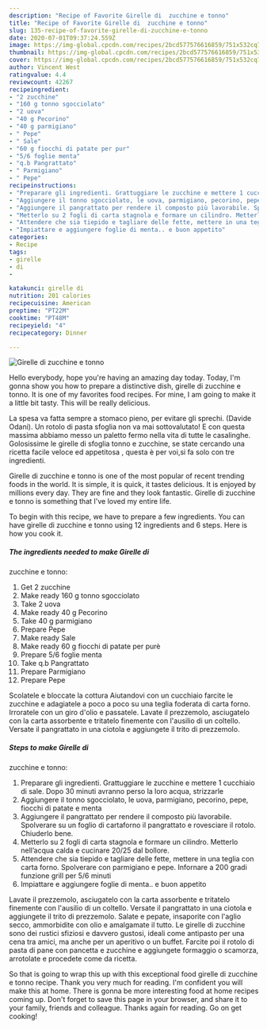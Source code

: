 ```yaml
---
description: "Recipe of Favorite Girelle di  zucchine e tonno"
title: "Recipe of Favorite Girelle di  zucchine e tonno"
slug: 135-recipe-of-favorite-girelle-di-zucchine-e-tonno
date: 2020-07-01T09:37:24.559Z
image: https://img-global.cpcdn.com/recipes/2bcd577576616859/751x532cq70/girelle-di-zucchine-e-tonno-recipe-main-photo.jpg
thumbnail: https://img-global.cpcdn.com/recipes/2bcd577576616859/751x532cq70/girelle-di-zucchine-e-tonno-recipe-main-photo.jpg
cover: https://img-global.cpcdn.com/recipes/2bcd577576616859/751x532cq70/girelle-di-zucchine-e-tonno-recipe-main-photo.jpg
author: Vincent West
ratingvalue: 4.4
reviewcount: 42267
recipeingredient:
- "2 zucchine"
- "160 g tonno sgocciolato"
- "2 uova"
- "40 g Pecorino"
- "40 g parmigiano"
- " Pepe"
- " Sale"
- "60 g fiocchi di patate per pur"
- "5/6 foglie menta"
- "q.b Pangrattato"
- " Parmigiano"
- " Pepe"
recipeinstructions:
- "Preparare gli ingredienti. Grattuggiare le zucchine e mettere 1 cucchiaio di sale. Dopo 30 minuti avranno perso la loro acqua, strizzarle"
- "Aggiungere il tonno sgocciolato, le uova, parmigiano, pecorino, pepe, fiocchi di patate e menta"
- "Aggiungere il pangrattato per rendere il composto più lavorabile. Spolverare su un foglio di cartaforno il pangrattato e rovesciare il rotolo. Chiuderlo bene."
- "Metterlo su 2 fogli di carta stagnola e formare un cilindro. Metterlo nell’acqua calda e cucinare 20/25 dal bollore."
- "Attendere che sia tiepido e tagliare delle fette, mettere in una teglia con carta forno. Spolverare con parmigiano e pepe. Infornare a 200 gradi funzione grill per 5/6 minuti"
- "Impiattare e aggiungere foglie di menta.. e buon appetito"
categories:
- Recipe
tags:
- girelle
- di
- 

katakunci: girelle di  
nutrition: 201 calories
recipecuisine: American
preptime: "PT22M"
cooktime: "PT48M"
recipeyield: "4"
recipecategory: Dinner

---
```



![Girelle di 
zucchine e tonno](https://img-global.cpcdn.com/recipes/2bcd577576616859/751x532cq70/girelle-di-zucchine-e-tonno-recipe-main-photo.jpg)

Hello everybody, hope you're having an amazing day today. Today, I'm gonna show you how to prepare a distinctive dish, girelle di 
zucchine e tonno. It is one of my favorites food recipes. For mine, I am going to make it a little bit tasty. This will be really delicious.

La spesa va fatta sempre a stomaco pieno, per evitare gli sprechi. (Davide Odani). Un rotolo di pasta sfoglia non va mai sottovalutato! E con questa massima abbiamo messo un paletto fermo nella vita di tutte le casalinghe. Golosissime le girelle di sfoglia tonno e zucchine, se state cercando una ricetta facile veloce ed appetitosa , questa è per voi,si fa solo con tre ingredienti.

Girelle di 
zucchine e tonno is one of the most popular of recent trending foods in the world. It is simple, it is quick, it tastes delicious. It is enjoyed by millions every day. They are fine and they look fantastic. Girelle di 
zucchine e tonno is something that I've loved my entire life.


To begin with this recipe, we have to prepare a few ingredients. You can have girelle di 
zucchine e tonno using 12 ingredients and 6 steps. Here is how you cook it.

<!--inarticleads1-->

##### The ingredients needed to make Girelle di 
zucchine e tonno:

1. Get 2 zucchine
1. Make ready 160 g tonno sgocciolato
1. Take 2 uova
1. Make ready 40 g Pecorino
1. Take 40 g parmigiano
1. Prepare  Pepe
1. Make ready  Sale
1. Make ready 60 g fiocchi di patate per purè
1. Prepare 5/6 foglie menta
1. Take q.b Pangrattato
1. Prepare  Parmigiano
1. Prepare  Pepe


Scolatele e bloccate la cottura Aiutandovi con un cucchiaio farcite le zucchine e adagiatele a poco a poco su una teglia foderata di carta forno. Irroratele con un giro d&#39;olio e passatele. Lavate il prezzemolo, asciugatelo con la carta assorbente e tritatelo finemente con l&#39;ausilio di un coltello. Versate il pangrattato in una ciotola e aggiungete il trito di prezzemolo. 

<!--inarticleads2-->

##### Steps to make Girelle di 
zucchine e tonno:

1. Preparare gli ingredienti. Grattuggiare le zucchine e mettere 1 cucchiaio di sale. Dopo 30 minuti avranno perso la loro acqua, strizzarle
1. Aggiungere il tonno sgocciolato, le uova, parmigiano, pecorino, pepe, fiocchi di patate e menta
1. Aggiungere il pangrattato per rendere il composto più lavorabile. Spolverare su un foglio di cartaforno il pangrattato e rovesciare il rotolo. Chiuderlo bene.
1. Metterlo su 2 fogli di carta stagnola e formare un cilindro. Metterlo nell’acqua calda e cucinare 20/25 dal bollore.
1. Attendere che sia tiepido e tagliare delle fette, mettere in una teglia con carta forno. Spolverare con parmigiano e pepe. Infornare a 200 gradi funzione grill per 5/6 minuti
1. Impiattare e aggiungere foglie di menta.. e buon appetito


Lavate il prezzemolo, asciugatelo con la carta assorbente e tritatelo finemente con l&#39;ausilio di un coltello. Versate il pangrattato in una ciotola e aggiungete il trito di prezzemolo. Salate e pepate, insaporite con l&#39;aglio secco, ammorbidite con olio e amalgamate il tutto. Le girelle di zucchine sono dei rustici sfiziosi e davvero gustosi, ideali come antipasto per una cena tra amici, ma anche per un aperitivo o un buffet. Farcite poi il rotolo di pasta di pane con pancetta e zucchine e aggiungete formaggio o scamorza, arrotolate e procedete come da ricetta. 

So that is going to wrap this up with this exceptional food girelle di 
zucchine e tonno recipe. Thank you very much for reading. I'm confident you will make this at home. There is gonna be more interesting food at home recipes coming up. Don't forget to save this page in your browser, and share it to your family, friends and colleague. Thanks again for reading. Go on get cooking!
